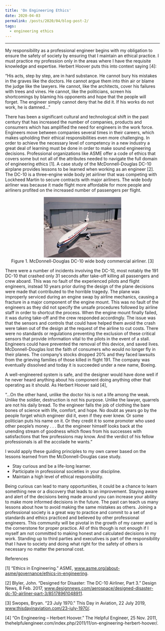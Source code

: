 ```yaml
---
title: 'On Engineering Ethics'
date: 2020-04-03
permalink: /posts/2020/04/blog-post-2/
tags:
  - engineering ethics
---
```


------

My responsibility as a professional engineer begins with my obligation to ensure the safety of society by ensuring that I maintain an ethical practice. I must practice my profession only in the areas where I have the requisite knowledge and expertise. Herbert Hoover puts this into context saying [4]:

“His acts, step by step, are in hard substance. He cannot bury his mistakes in the graves like the doctors. He cannot argue them into thin air or blame the judge like the lawyers. He cannot, like the architects, cover his failures with trees and vines. He cannot, like the politicians, screen his shortcomings by blaming his opponents and hope that the people will forget. The engineer simply cannot deny that he did it. If his works do not work, he is damned…”

There has been a significant cultural and technological shift in the past century that has increased the number of companies, products and consumers which has amplified the need for engineers in the work force. Engineers move between companies several times in their careers, which makes upholding their ethical responsibilities even more challenging. In order to achieve the necessary level of competency in a new industry a great deal of learning must be done in order to make sound engineering decisions. Professional organizations like ASME offer a code of ethics that covers some but not all of the attributes needed to navigate the full domain of engineering ethics [1]. A case study of the McDonnell-Douglas DC-10 airplane provides lessons to be learned when working as an engineer [2]. The DC-10 is a three-engine wide body jet airliner that was competing with Lockheed Martin to secure contracts with major airliners. The wide body airliner was because it made flight more affordable for more people and airliners profited on the increased number of passengers per flight. 

<p align="center">
<img src='/images/DC-10.png'>
<br>
Figure 1. McDonnell-Douglas DC-10 wide body commercial airliner. [3]
</p>

There were a number of incidents involving the DC-10, most notably the 191 DC-10 that crashed only 31 seconds after take-off killing all passengers and crew aboard. This was no fault of the experienced pilots and flight engineers, instead 10 years prior during the design of the plane decisions were made that contributed to the horrible tragedy. The plane was improperly serviced during an engine swap by airline mechanics, causing a fracture in a major component of the engine mount. This was no fault of the engineers as they did not specify the unsafe procedures followed by airline staff in order to shortcut the process. When the engine mount finally failed, it was during take-off and the crew responded accordingly. The issue was that the sensors and controls that could have helped them avoid the crash were taken out of the design at the request of the airline to cut costs. There were no standards or regulations preventing the exclusion of these critical sensors that provide information vital to the pilots in the event of a stall. Engineers could have prevented the removal of this device, and saved lives. McDonnell-Douglas lost the faith of consumers who would no longer fly in their planes. The company’s stocks dropped 20% and they faced lawsuits from the grieving families of those killed in flight 191. The company was eventually dissolved and today it is succeeded under a new name, Boeing. 

A well-engineered system is safe, and the designer would have done well if he never heard anything about his component doing anything other that operating as it should. As Herbert Hoover said [4], 

“…On the other hand, unlike the doctor his is not a life among the weak. Unlike the soldier, destruction is not his purpose. Unlike the lawyer, quarrels are not his daily bread. To the engineer falls the job of clothing the bare bones of science with life, comfort, and hope. No doubt as years go by the people forget which engineer did it, even if they ever knew. Or some politician puts his name on it. Or they credit it to some promoter who used other people’s money . . . But the engineer himself looks back at the unending stream of goodness which flows from his successes with satisfactions that few professions may know. And the verdict of his fellow professionals is all the accolade he wants.”

I would apply these guiding principles to my own career based on the lessons learned from the McDonnell-Douglas case study.
* Stay curious and be a life-long learner.
* Participate in professional societies in your discipline.
* Maintain a high level of ethical responsibility. 

Being curious can lead to many opportunities, it could be a chance to learn something new or a discovery that leads to an improvement. Staying aware and alert of the decisions being made around you can increase your ability to make more informed decisions in the future. The past can teach us many lessons about how to avoid making the same mistakes as others. Joining a professional society is a great way to practice and commit to a set of standards and ethics practiced and believed by other professional engineers. This community will be pivotal in the growth of my career and is the cornerstone for proper practice. All of this though is not enough if I myself am not committed to making honest and calculated decisions in my work. Standing up to third parties and executives is part of the responsibility that I have to society and doing what right for the safety of others is necessary no matter the personal cost. 

References

[1] “Ethics in Engineering.” ASME, www.asme.org/about-asme/governance/ethics-in-engineering.

[2] Blyler, John. “Designed for Disaster: The DC-10 Airliner, Part 3.” Design News, 8 Feb. 2017, www.designnews.com/aerospace/designed-disaster-dc-10-airliner-part-3/85178961048911.

[3] Swopes, Bryan. “23 July 1970.” This Day in Aviation, 22 July 2019, www.thisdayinaviation.com/23-july-1970/.

[4] “On Engineering – Herbert Hoover.” The Helpful Engineer, 25 Nov. 2011, thehelpfulengineer.com/index.php/2011/11/on-engineering-herbert-hoover/.
